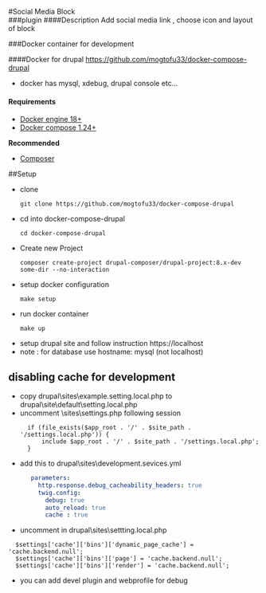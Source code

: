 #Social Media Block    
###plugin
####Description
Add social media link , choose icon and layout of block

###Docker container for development

####Docker for drupal
https://github.com/mogtofu33/docker-compose-drupal

- docker has mysql, xdebug, drupal console etc...
#### Requirements

- [Docker engine 18+](https://docs.docker.com/install)
- [Docker compose 1.24+](https://docs.docker.com/compose/install)

**Recommended**

- [Composer](https://getcomposer.org)

##Setup

- clone
  ```
  git clone https://github.com/mogtofu33/docker-compose-drupal
  ```
- cd into docker-compose-drupal
  ```
  cd docker-compose-drupal
  ```
- Create new Project
  ```
  composer create-project drupal-composer/drupal-project:8.x-dev some-dir --no-interaction
  ```
- setup docker configuration
  ```
  make setup
  ```
- run docker container
   ```
   make up
   ```
- setup drupal site and follow instruction
  https://localhost
- note : for database use hostname: mysql (not localhost)

## disabling cache for development
-  copy drupal\sites\example.setting.local.php to drupal\site\default\setting.local.php
-  uncomment \sites\settings.php following session
    ```
      if (file_exists($app_root . '/' . $site_path . '/settings.local.php')) {
          include $app_root . '/' . $site_path . '/settings.local.php';
      }
    ```
 - add this to drupal\sites\development.sevices.yml
    ```yaml
       parameters:
         http.response.debug_cacheability_headers: true
         twig.config:
           debug: true
           auto_reload: true
           cache : true
    ```
 - uncomment in drupal\sites\settting.local.php
  ```
    $settings['cache']['bins']['dynamic_page_cache'] = 'cache.backend.null';
    $settings['cache']['bins']['page'] = 'cache.backend.null';
    $settings['cache']['bins']['render'] = 'cache.backend.null';
  ```
 - you can add devel plugin and webprofile for debug
